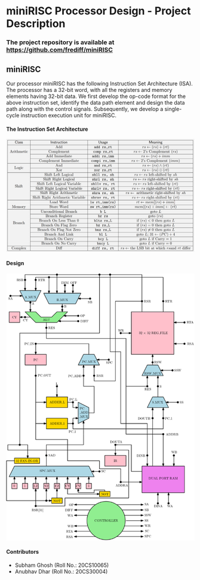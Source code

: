 

# miniRISC Processor Design - Project Description

### The project repository is available at https://github.com/frediff/miniRISC

## miniRISC 

Our processor miniRISC has the following Instruction Set Architecture (ISA). The processor has a 32-bit word, with all the registers and memory elements having 32-bit data. We first develop the op-code format for the above instruction set, identify the data path element and design the data path along with the control signals. Subsequently, we develop a single-cycle instruction execution unit for miniRISC.

#### The Instruction Set Architecture

![](ISA.png)

#### Design

![](Design.png)

#### Contributors

- Subham Ghosh (Roll No.: 20CS10065)
- Anubhav Dhar (Roll No.: 20CS30004)

